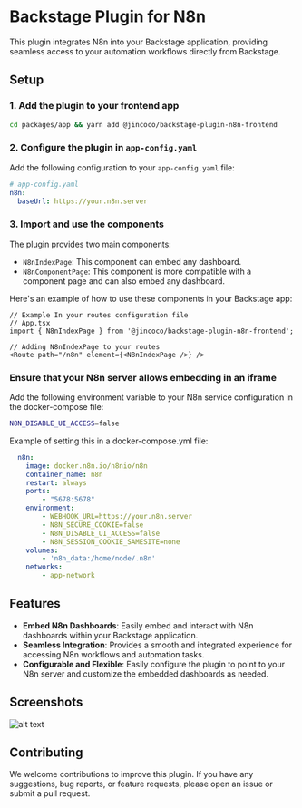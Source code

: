 
# Backstage Plugin for N8n

This plugin integrates N8n into your Backstage application, providing seamless access to your automation workflows directly from Backstage.

## Setup

### 1. Add the plugin to your frontend app

```bash
cd packages/app && yarn add @jincoco/backstage-plugin-n8n-frontend
```

### 2. Configure the plugin in `app-config.yaml`

Add the following configuration to your `app-config.yaml` file:

```yaml
# app-config.yaml
n8n:
  baseUrl: https://your.n8n.server
```

### 3. Import and use the components

The plugin provides two main components:

- `N8nIndexPage`: This component can embed any dashboard.
- `N8nComponentPage`: This component is more compatible with a component page and can also embed any dashboard.

Here's an example of how to use these components in your Backstage app:

```tsx
// Example In your routes configuration file
// App.tsx
import { N8nIndexPage } from '@jincoco/backstage-plugin-n8n-frontend';

// Adding N8nIndexPage to your routes
<Route path="/n8n" element={<N8nIndexPage />} />
```

### Ensure that your N8n server allows embedding in an iframe

Add the following environment variable to your N8n service configuration in the docker-compose file:

```bash
N8N_DISABLE_UI_ACCESS=false
```
Example of setting this in a docker-compose.yml file:

```yaml
  n8n:
    image: docker.n8n.io/n8nio/n8n
    container_name: n8n
    restart: always
    ports:
        - "5678:5678"
    environment:
        - WEBHOOK_URL=https://your.n8n.server
        - N8N_SECURE_COOKIE=false
        - N8N_DISABLE_UI_ACCESS=false
        - N8N_SESSION_COOKIE_SAMESITE=none
    volumes:
        - 'n8n_data:/home/node/.n8n'
    networks:
        - app-network
```
## Features

- **Embed N8n Dashboards**: Easily embed and interact with N8n dashboards within your Backstage application.
- **Seamless Integration**: Provides a smooth and integrated experience for accessing N8n workflows and automation tasks.
- **Configurable and Flexible**: Easily configure the plugin to point to your N8n server and customize the embedded dashboards as needed.

## Screenshots
![alt text](https://i.imgur.com/0X77q0T.png)


## Contributing

We welcome contributions to improve this plugin. If you have any suggestions, bug reports, or feature requests, please open an issue or submit a pull request.